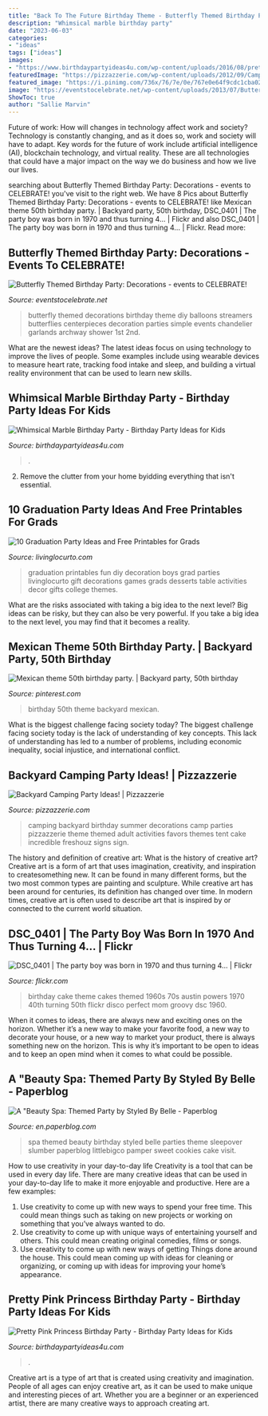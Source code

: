 ```yaml
---
title: "Back To The Future Birthday Theme - Butterfly Themed Birthday Party: Decorations"
description: "Whimsical marble birthday party"
date: "2023-06-03"
categories:
- "ideas"
tags: ["ideas"]
images:
- "https://www.birthdaypartyideas4u.com/wp-content/uploads/2016/08/pretty-pink-princess-birthday-party-tablescape.jpg"
featuredImage: "https://pizzazzerie.com/wp-content/uploads/2012/09/Camping-Party-Ideas.jpg"
featured_image: "https://i.pinimg.com/736x/76/7e/0e/767e0e64f9cdc1cba02e48c23e0d48b2--yard-party-th-birthday-party.jpg"
image: "https://eventstocelebrate.net/wp-content/uploads/2013/07/Butterfly-Themed-Party-Butterfly-garlands-eventstocelebrate.net_.jpg"
ShowToc: true
author: "Sallie Marvin"
---
```



Future of work: How will changes in technology affect work and society?
Technology is constantly changing, and as it does so, work and society will have to adapt. Key words for the future of work include artificial intelligence (AI), blockchain technology, and virtual reality. These are all technologies that could have a major impact on the way we do business and how we live our lives.

	

		
searching about Butterfly Themed Birthday Party: Decorations - events to CELEBRATE! you've visit to the right web. We have 8 Pics about Butterfly Themed Birthday Party: Decorations - events to CELEBRATE! like Mexican theme 50th birthday party. | Backyard party, 50th birthday, DSC_0401 | The party boy was born in 1970 and thus turning 4… | Flickr and also DSC_0401 | The party boy was born in 1970 and thus turning 4… | Flickr. Read more:
		
    
## Butterfly Themed Birthday Party: Decorations - Events To CELEBRATE!

<img loading=lazy src="https://eventstocelebrate.net/wp-content/uploads/2013/07/Butterfly-Themed-Party-Butterfly-garlands-eventstocelebrate.net_.jpg" onerror="this.onerror=null;this.src='https://tse2.mm.bing.net/th?id=OIP.Q68Em9RzciE79HRdo8S_GQHaLH&amp;pid=15.1';" alt="Butterfly Themed Birthday Party: Decorations - events to CELEBRATE!">

_Source: eventstocelebrate.net_

>butterfly themed decorations birthday theme diy balloons streamers butterflies centerpieces decoration parties simple events chandelier garlands archway shower 1st 2nd. 

	

What are the newest ideas?
The latest ideas focus on using technology to improve the lives of people. Some examples include using wearable devices to measure heart rate, tracking food intake and sleep, and building a virtual reality environment that can be used to learn new skills.

    
## Whimsical Marble Birthday Party - Birthday Party Ideas For Kids

<img loading=lazy src="https://www.birthdaypartyideas4u.com/wp-content/uploads/2017/10/Whimsical-Marble-Birthday-Party-Shimmering-Decorations.jpg" onerror="this.onerror=null;this.src='https://tse3.mm.bing.net/th?id=OIP.ISiAjTOHZcMtTyIXgHIddgHaLG&amp;pid=15.1';" alt="Whimsical Marble Birthday Party - Birthday Party Ideas for Kids">

_Source: birthdaypartyideas4u.com_

>. 

	

2. Remove the clutter from your home byidding everything that isn't essential.

    
## 10 Graduation Party Ideas And Free Printables For Grads

<img loading=lazy src="https://www.livinglocurto.com/wp-content/uploads/2014/04/10-graduation-party-ideas.jpg" onerror="this.onerror=null;this.src='https://tse2.mm.bing.net/th?id=OIP.v7JWdH7r6S_M7C4k6ndmbgHaLH&amp;pid=15.1';" alt="10 Graduation Party Ideas and Free Printables for Grads">

_Source: livinglocurto.com_

>graduation printables fun diy decoration boys grad parties livinglocurto gift decorations games grads desserts table activities decor gifts college themes. 

	

What are the risks associated with taking a big idea to the next level?
Big ideas can be risky, but they can also be very powerful. If you take a big idea to the next level, you may find that it becomes a reality.

    
## Mexican Theme 50th Birthday Party. | Backyard Party, 50th Birthday

<img loading=lazy src="https://i.pinimg.com/736x/76/7e/0e/767e0e64f9cdc1cba02e48c23e0d48b2--yard-party-th-birthday-party.jpg" onerror="this.onerror=null;this.src='https://tse3.mm.bing.net/th?id=OIP.DiRkvYg7e1gDzjMzB68--QHaJ3&amp;pid=15.1';" alt="Mexican theme 50th birthday party. | Backyard party, 50th birthday">

_Source: pinterest.com_

>birthday 50th theme backyard mexican. 

	

What is the biggest challenge facing society today?
The biggest challenge facing society today is the lack of understanding of key concepts. This lack of understanding has led to a number of problems, including economic inequality, social injustice, and international conflict.

    
## Backyard Camping Party Ideas! | Pizzazzerie

<img loading=lazy src="https://pizzazzerie.com/wp-content/uploads/2012/09/Camping-Party-Ideas.jpg" onerror="this.onerror=null;this.src='https://tse2.mm.bing.net/th?id=OIP.rgLVEEEGqMJb_P25jIC8wQHaK-&amp;pid=15.1';" alt="Backyard Camping Party Ideas! | Pizzazzerie">

_Source: pizzazzerie.com_

>camping backyard birthday summer decorations camp parties pizzazzerie theme themed adult activities favors themes tent cake incredible freshouz signs sign. 

	

The history and definition of creative art: What is the history of creative art?
Creative art is a form of art that uses imagination, creativity, and inspiration to createsomething new. It can be found in many different forms, but the two most common types are painting and sculpture. While creative art has been around for centuries, its definition has changed over time. In modern times, creative art is often used to describe art that is inspired by or connected to the current world situation.

    
## DSC_0401 | The Party Boy Was Born In 1970 And Thus Turning 4… | Flickr

<img loading=lazy src="https://c1.staticflickr.com/5/4133/5014191760_718317a3a5_b.jpg" onerror="this.onerror=null;this.src='https://tse2.mm.bing.net/th?id=OIP.MhrxxSaNUmgPvbX4o0GNSgHaLJ&amp;pid=15.1';" alt="DSC_0401 | The party boy was born in 1970 and thus turning 4… | Flickr">

_Source: flickr.com_

>birthday cake theme cakes themed 1960s 70s austin powers 1970 40th turning 50th flickr disco perfect mom groovy dsc 1960. 

	

When it comes to ideas, there are always new and exciting ones on the horizon. Whether it’s a new way to make your favorite food, a new way to decorate your house, or a new way to market your product, there is always something new on the horizon. This is why it’s important to be open to ideas and to keep an open mind when it comes to what could be possible.

    
## A &quot;Beauty Spa: Themed Party By Styled By Belle - Paperblog

<img loading=lazy src="https://m5.paperblog.com/i/40/407922/a-beauty-spa-themed-party-by-styled-by-belle-L-KQndSG.jpeg" onerror="this.onerror=null;this.src='https://tse2.mm.bing.net/th?id=OIP.kfvJkUAPCwUWRSPrP0ffuwHaLI&amp;pid=15.1';" alt="A &quot;Beauty Spa: Themed Party by Styled By Belle - Paperblog">

_Source: en.paperblog.com_

>spa themed beauty birthday styled belle parties theme sleepover slumber paperblog littlebigco pamper sweet cookies cake visit. 

	

How to use creativity in your day-to-day life
Creativity is a tool that can be used in every day life. There are many creative ideas that can be used in your day-to-day life to make it more enjoyable and productive. Here are a few examples: 
1. Use creativity to come up with new ways to spend your free time. This could mean things such as taking on new projects or working on something that you’ve always wanted to do. 
2. Use creativity to come up with unique ways of entertaining yourself and others. This could mean creating original comedies, films or songs. 
3. Use creativity to come up with new ways of getting Things done around the house. This could mean coming up with ideas for cleaning or organizing, or coming up with ideas for improving your home’s appearance.

    
## Pretty Pink Princess Birthday Party - Birthday Party Ideas For Kids

<img loading=lazy src="https://www.birthdaypartyideas4u.com/wp-content/uploads/2016/08/pretty-pink-princess-birthday-party-tablescape.jpg" onerror="this.onerror=null;this.src='https://tse4.mm.bing.net/th?id=OIP.juMfU1_l2OsyuR2PPf2flwHaNd&amp;pid=15.1';" alt="Pretty Pink Princess Birthday Party - Birthday Party Ideas for Kids">

_Source: birthdaypartyideas4u.com_

>. 

	

Creative art is a type of art that is created using creativity and imagination. People of all ages can enjoy creative art, as it can be used to make unique and interesting pieces of art. Whether you are a beginner or an experienced artist, there are many creative ways to approach creating art.

